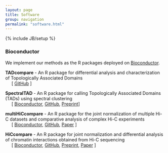 ```yaml
---
layout: page
title: Software
group: navigation
permalink: "software.html"
---
```

{% include JB/setup %}

### Bioconductor

We implement our methods as the R packages deployed on [Bioconductor](http://www.bioconductor.org).

**TADcompare** - An R package for differential analysis and characterization of Topologically Associated Domains
<br>&nbsp;&nbsp;&nbsp;&nbsp;&nbsp;[ [GitHub](https://github.com/dozmorovlab/TADCompare) ]

**SpectralTAD** - An R package for calling Topologically Associated Domains (TADs) using spectral clustering
<br>&nbsp;&nbsp;&nbsp;&nbsp;&nbsp;[ [Bioconductor](https://bioconductor.org/packages/devel/bioc/html/SpectralTAD.html),  [GitHub](https://github.com/dozmorovlab/SpectralTAD), [Preprint](https://www.biorxiv.org/content/10.1101/549170v3)]

**multiHiCcompare** - An R package for the joint normalization of multiple Hi-C datasets and comparative analysis of complex Hi-C experiments
<br>&nbsp;&nbsp;&nbsp;&nbsp;&nbsp;[ [Bioconductor](https://bioconductor.org/packages/devel/bioc/html/multiHiCcompare.html), [GitHub](https://github.com/dozmorovlab/multHiCcompare), [Paper](http://www.ncbi.nlm.nih.gov/pubmed/30668639) ]

**HiCcompare** - An R package for joint normalization and differential analysis of chromatin interactions obtained from Hi-C sequencing
<br>&nbsp;&nbsp;&nbsp;&nbsp;&nbsp;[ [Bioconductor](https://bioconductor.org/packages/devel/bioc/html/HiCcompare.html), [GitHub](https://github.com/dozmorovlab/HiCcompare), [Preprint](https://www.biorxiv.org/content/10.1101/147850v2), [Paper](http://www.ncbi.nlm.nih.gov/pubmed/30064362) ]

<!--
HMP2data	An R package for data access from the integrative Human Microbiome data portal	https://github.com/dozmorovlab/HMP2Data
https://bioconductor.org/packages/devel/
data/experiment/html/HMP2Data.html 

# Non Bioconductor

GenomeRunner	A web server and a standalone tool for enrichment analysis of genomic regions in epigenomic annotations. PMID: 27153607 and PMID: 22155868.
http://integrativegenomics.org/
https://sourceforge.net/p/genomerunner 

lrcde	An R package for cell type-specific deconvolution and differential gene expression analysis. PMID: 27766949
https://github.com/mdozmorov/lrcde.dev 
-->


